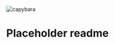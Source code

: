 ![capybara](https://cdn.britannica.com/79/191679-050-C7114D2B/Adult-capybara.jpg)
# Placeholder readme